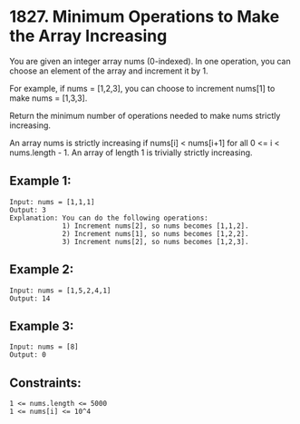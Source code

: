 # 1827. Minimum Operations to Make the Array Increasing
      
You are given an integer array nums (0-indexed). In one operation, you can choose an element of the array and increment it by 1.

For example, if nums = [1,2,3], you can choose to increment nums[1] to make nums = [1,3,3].

Return the minimum number of operations needed to make nums strictly increasing.

An array nums is strictly increasing if nums[i] < nums[i+1] for all 0 <= i < nums.length - 1. An array of length 1 is trivially strictly increasing.

## Example 1:

    Input: nums = [1,1,1]
    Output: 3
    Explanation: You can do the following operations:
                 1) Increment nums[2], so nums becomes [1,1,2].
                 2) Increment nums[1], so nums becomes [1,2,2].
                 3) Increment nums[2], so nums becomes [1,2,3].
   
## Example 2:

    Input: nums = [1,5,2,4,1]
    Output: 14
    
## Example 3:
    
    Input: nums = [8]
    Output: 0

## Constraints:

    1 <= nums.length <= 5000
    1 <= nums[i] <= 10^4